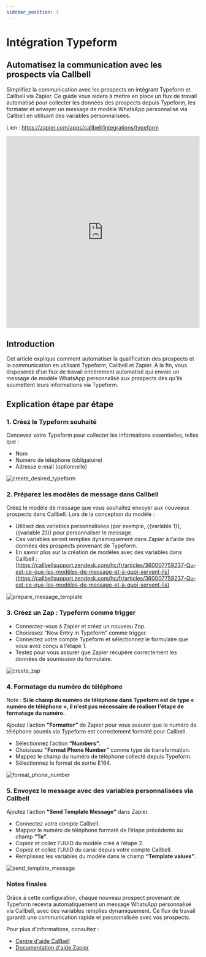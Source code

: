 ```yaml
---
sidebar_position: 3
---
```


# Intégration Typeform

## Automatisez la communication avec les prospects via Callbell

Simplifiez la communication avec les prospects en intégrant Typeform et Callbell via Zapier. Ce guide vous aidera à mettre en place un flux de travail automatisé pour collecter les données des prospects depuis Typeform, les formater et envoyer un message de modèle WhatsApp personnalisé via Callbell en utilisant des variables personnalisées.

Lien : https://zapier.com/apps/callbell/integrations/typeform

<iframe width="100%" height="500" src="https://www.youtube.com/embed/ZzTXCJzE6hc?si=aMmE22BgyKkLoAfz" title="Intégration Typeform - Automatisez la communication avec les prospects via Callbell" frameborder="0" allow="accelerometer; autoplay; clipboard-write; encrypted-media; gyroscope; picture-in-picture; web-share" referrerpolicy="strict-origin-when-cross-origin" allowfullscreen></iframe>

## Introduction

Cet article explique comment automatiser la qualification des prospects et la communication en utilisant Typeform, Callbell et Zapier. À la fin, vous disposerez d'un flux de travail entièrement automatisé qui envoie un message de modèle WhatsApp personnalisé aux prospects dès qu'ils soumettent leurs informations via Typeform.

## Explication étape par étape

### 1. **Créez le Typeform souhaité**

Concevez votre Typeform pour collecter les informations essentielles, telles que :

- Nom
- Numéro de téléphone (obligatoire)
- Adresse e-mail (optionnelle)

![create_desired_typeform](../../assets/create_desired_typeform.png)

### 2. **Préparez les modèles de message dans Callbell**

Créez le modèle de message que vous souhaitez envoyer aux nouveaux prospects dans Callbell. Lors de la conception du modèle :

- Utilisez des variables personnalisées (par exemple, {{variable 1}}, {{variable 2}}) pour personnaliser le message.
- Ces variables seront remplies dynamiquement dans Zapier à l'aide des données des prospects provenant de Typeform.
- En savoir plus sur la création de modèles avec des variables dans Callbell : [https://callbellsupport.zendesk.com/hc/fr/articles/360007759237-Qu-est-ce-que-les-modèles-de-message-et-à-quoi-servent-ils](https://callbellsupport.zendesk.com/hc/fr/articles/360007759237-Qu-est-ce-que-les-modèles-de-message-et-à-quoi-servent-ils)

![prepare_message_template](../../assets/prepare_message_template.png)

### 3. **Créez un Zap : Typeform comme trigger**

- Connectez-vous à Zapier et créez un nouveau Zap.
- Choisissez “New Entry in Typeform” comme trigger.
- Connectez votre compte Typeform et sélectionnez le formulaire que vous avez conçu à l'étape 1.
- Testez pour vous assurer que Zapier récupère correctement les données de soumission du formulaire.

![create_zap](../../assets/create_zap.png)

### 4. **Formatage du numéro de téléphone**

Note : **Si le champ du numéro de téléphone dans Typeform est de type « numéro de téléphone », il n'est pas nécessaire de réaliser l'étape de formatage du numéro.**

Ajoutez l’action **“Formatter”** de Zapier pour vous assurer que le numéro de téléphone soumis via Typeform est correctement formaté pour Callbell.

- Sélectionnez l’action **“Numbers”**.
- Choisissez **“Format Phone Number”** comme type de transformation.
- Mappez le champ du numéro de téléphone collecté depuis Typeform.
- Sélectionnez le format de sortie E164.

![format_phone_number](../../assets/format_phone_number.png)

### 5. **Envoyez le message avec des variables personnalisées via Callbell**

Ajoutez l’action **“Send Template Message”** dans Zapier.

- Connectez votre compte Callbell.
- Mappez le numéro de téléphone formaté de l’étape précédente au champ **“To”**.
- Copiez et collez l’UUID du modèle créé à l’étape 2.
- Copiez et collez l’UUID du canal depuis votre compte Callbell.
- Remplissez les variables du modèle dans le champ **“Template values”**.

![send_template_message](../../assets/send_template_message.png)

### Notes finales

Grâce à cette configuration, chaque nouveau prospect provenant de Typeform recevra automatiquement un message WhatsApp personnalisé via Callbell, avec des variables remplies dynamiquement. Ce flux de travail garantit une communication rapide et personnalisée avec vos prospects.

Pour plus d'informations, consultez :

- [Centre d'aide Callbell](https://callbellsupport.zendesk.com/hc/fr)
- [Documentation d'aide Zapier](https://help.zapier.com/hc/en-us)
